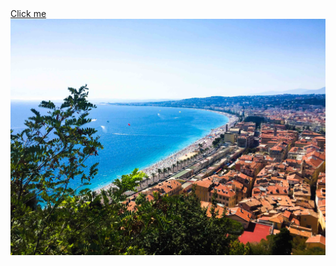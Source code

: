 

<body >
    <a href ="https://www.youtube.com/watch?v=LZpepTZjtj4"> Click me </a >
    <img src="Nice-city-view.jpg"/>
</ body >
</ html >

